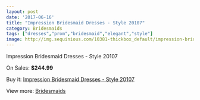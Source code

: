 ```yaml
---
layout: post
date: '2017-06-16'
title: "Impression Bridesmaid Dresses - Style 20107"
category: Bridesmaids
tags: ["dresses","prom","bridesmaid","elegant","style"]
image: http://img.sequinious.com/10381-thickbox_default/impression-bridesmaid-dresses-style-20107.jpg
---
```

Impression Bridesmaid Dresses - Style 20107

On Sales: **$244.99**
<a href="https://www.sequinious.com/bridesmaids/4661-impression-bridesmaid-dresses-style-20107.html"><amp-img layout="responsive" width="600" height="600" src="//img.sequinious.com/10381-thickbox_default/impression-bridesmaid-dresses-style-20107.jpg" alt="Impression Bridesmaid Dresses - Style 20107 0" /></a>

Buy it: [Impression Bridesmaid Dresses - Style 20107](https://www.sequinious.com/bridesmaids/4661-impression-bridesmaid-dresses-style-20107.html "Impression Bridesmaid Dresses - Style 20107")

View more: [Bridesmaids](https://www.sequinious.com/3-bridesmaids "Bridesmaids")